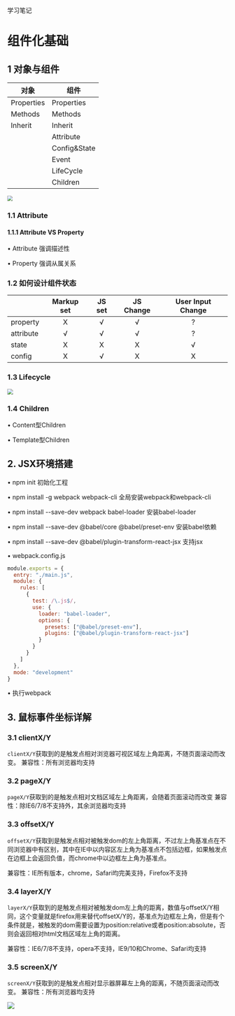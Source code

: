 学习笔记

# 组件化基础



## 1 对象与组件

| 对象       | 组件         |
| ---------- | ------------ |
| Properties | Properties   |
| Methods    | Methods      |
| Inherit    | Inherit      |
|            | Attribute    |
|            | Config&State |
|            | Event        |
|            | LifeCycle    |
|            | Children     |

<img src="/Users/lixiangju/Documents/LeeXJ/WebStudy/Frontend-09-Template/Week_14/component.png" style="zoom:75%;" />

### 1.1 Attribute

#### 1.1.1 Attribute VS Property

• Attribute 强调描述性

• Property 强调从属关系

### 1.2 如何设计组件状态

|           | Markup set | JS set | JS Change | User Input Change |
| --------- | :--------: | :----: | :-------: | :---------------: |
| property  |     X      |   √    |     √     |         ?         |
| attribute |     √      |   √    |     √     |         ?         |
| state     |     X      |   X    |     X     |         √         |
| config    |     X      |   √    |     X     |         X         |

### 1.3 Lifecycle

<img src="/Users/lixiangju/Documents/LeeXJ/WebStudy/Frontend-09-Template/Week_14/lifecycle.png" style="zoom:80%;" />

### 1.4 Children

• Content型Children

• Template型Children

## 2. JSX环境搭建

• npm init 																						初始化工程

• npm install -g webpack webpack-cli 										全局安装webpack和webpack-cli

• npm install --save-dev webpack babel-loader 					   安装babel-loader

• npm install --save-dev @babel/core @babel/preset-env 	 安装babel依赖

• npm install --save-dev @babel/plugin-transform-react-jsx  支持jsx

• webpack.config.js

````js
module.exports = {
  entry: "./main.js",
  module: {
    rules: [
      {
        test: /\.js$/,
        use: {
          loader: "babel-loader",
          options: {
            presets: ["@babel/preset-env"],
            plugins: ["@babel/plugin-transform-react-jsx"]
          }
        }
      }
    ]
  },
  mode: "development"
}
````

• 执行webpack

## 3. 鼠标事件坐标详解

### 3.1 clientX/Y

 `clientX/Y`获取到的是触发点相对浏览器可视区域左上角距离，不随页面滚动而改变。
兼容性：所有浏览器均支持

### 3.2 pageX/Y

`pageX/Y`获取到的是触发点相对文档区域左上角距离，会随着页面滚动而改变
兼容性：除IE6/7/8不支持外，其余浏览器均支持

### 3.3 offsetX/Y

`offsetX/Y`获取到是触发点相对被触发dom的左上角距离，不过左上角基准点在不同浏览器中有区别，其中在IE中以内容区左上角为基准点不包括边框，如果触发点在边框上会返回负值，而chrome中以边框左上角为基准点。

兼容性：IE所有版本，chrome，Safari均完美支持，Firefox不支持

### 3.4 layerX/Y

`layerX/Y`获取到的是触发点相对被触发dom左上角的距离，数值与offsetX/Y相同，这个变量就是firefox用来替代offsetX/Y的，基准点为边框左上角，但是有个条件就是，被触发的dom需要设置为position:relative或者position:absolute，否则会返回相对html文档区域左上角的距离。

兼容性：IE6/7/8不支持，opera不支持，IE9/10和Chrome、Safari均支持

### 3.5 screenX/Y

`screenX/Y`获取到的是触发点相对显示器屏幕左上角的距离，不随页面滚动而改变。
兼容性：所有浏览器均支持

![](https://segmentfault.com/img/bVXWPA?w=1043&h=552)

